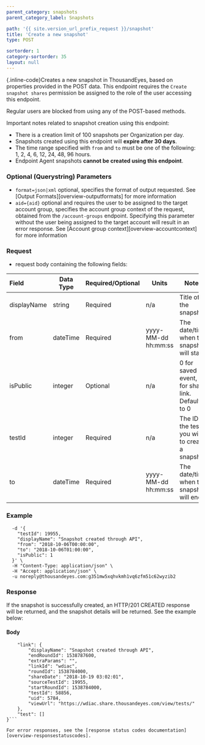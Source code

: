 ```yaml
---
parent_category: snapshots
parent_category_label: Snapshots

path: '{{ site.version_url_prefix_request }}/snapshot'
title: 'Create a new snapshot'
type: POST

sortorder: 1
category-sortorder: 35
layout: null
---
```


{.inline-code}Creates a new snapshot in ThousandEyes, based on properties provided in the POST data. This endpoint requires the `Create snapshot shares` permission be assigned to the role of the user accessing this endpoint.

Regular users are blocked from using any of the POST-based methods.

Important notes related to snapshot creation using this endpoint:

* There is a creation limit of 100 snapshots per Organization per day.
* Snapshots created using this endpoint will **expire after 30 days**.
* The time range specified with `from` and `to` must be one of the following: 1, 2, 4, 6, 12, 24, 48, 96 hours.
* Endpoint Agent snapshots **cannot be created using this endpoint**.

### Optional (Querystring) Parameters

* `format=json|xml` optional, specifies the format of output requested.  See [Output Formats][overview-outputformats] for more information
* `aid={aid}` optional and requires the user to be assigned to the target account group, specifies the account group context of the request, obtained from the `/account-groups` endpoint.  Specifying this parameter without the user being assigned to the target account will result in an error response. See [Account group context][overview-accountcontext] for more information

### Request

* request body containing the following fields:

Field | Data Type | Required/Optional | Units | Notes
:------------|-------------|-------------|-------------|-------------|
displayName | string | Required | n/a | Title of the snapshot
from | dateTime | Required | yyyy-MM-dd hh:mm:ss | The date/time when the snapshot will start
isPublic | integer | Optional | n/a | 0 for saved event, 1 for share link. Defaults to 0
testId | integer | Required | n/a | The ID of the test you wish to create a snapshot
to | dateTime | Required | yyyy-MM-dd hh:mm:ss | The date/time when the snapshot will end


### Example

```$ curl https://api.thousandeyes.com{{ site.version_url_prefix_request }}/snapshot.json \
  -d '{
    "testId": 19955,
    "displayName": "Snapshot created through API",
    "from": "2018-10-06T00:00:00",
    "to": "2018-10-06T01:00:00",
    "isPublic": 1
  }' \
  -H "Content-Type: application/json" \
  -H "Accept: application/json" \
  -u noreply@thousandeyes.com:g351mw5xqhvkmh1vq6zfm51c62wyzib2
```

### Response

If the snapshot is successfully created, an HTTP/201 CREATED response will be returned, and the snapshot details will be returned. See the example below:

#### Body

```{
    "link": {
        "displayName": "Snapshot created through API",
        "endRoundId": 1538787600,
        "extraParams": "",
        "linkId": "wdiac",
        "roundId": 1538784000,
        "shareDate": "2018-10-19 03:02:01",
        "sourceTestId": 19955,
        "startRoundId": 1538784000,
        "testId": 58856,
        "uid": 5784,
        "viewUrl": "https://wdiac.share.thousandeyes.com/view/tests/"
    },
    "test": []
}```

For error responses, see the [response status codes documentation][overview-responsestatuscodes].
